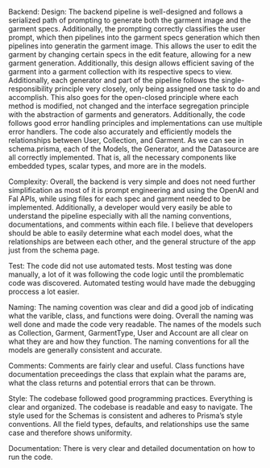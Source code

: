Backend:
Design: The backend pipeline is well-designed and follows a serialized path of prompting to generate both the garment image and the garment specs. Additionally, the prompting correctly classifies the user prompt, which then pipelines into the garment specs generation which then pipelines into generatin the garment image. This allows the user to edit the garment by changing certain specs in the edit feature, allowing for a new garment generation. Additionally, this design allows efficient saving of the garment into a garment collection with its respective specs to view. Additionally, each generator and part of the pipeline follows the single-responsibility principle very closely, only being assigned one task to do and accomplish. This also goes for the open-closed principle where each method is modified, not changed and the interface segregation principle with the abstraction of garments and generators. Additionally, the code follows good error handling principles and implementations can use multiple error handlers. The code also accurately and efficiently models the relationships between User, Collection, and Garment. As we can see in schema.prisma, each of the Models, the Generator, and the Datasource are all correctly implemented. That is, all the necessary components like embedded types, scalar types, and more are in the models.

Complexity: Overall, the backend is very simple and does not need further simplification as most of it is prompt engineering and using the OpenAI and Fal APIs, while using files for each spec and garment needed to be implemented. Additionally, a developer would very easily be able to understand the pipeline especially with all the naming conventions, documentations, and comments within each file. I believe that developers should be able to easily determine what each model does, what the relationships are between each other, and the general structure of the app just from the schema page.

Test: The code did not use automated tests. Most testing was done manually, a lot of it was following the code logic until the promblematic code was discovered. Automated testing would have made the debugging proccess a lot easier. 

Naming: The naming covention was clear and did a good job of indicating what the varible, class, and functions were doing. Overall the naming was well done and made the code very readable. The names of the models such as Collection, Garment, GarmentType, User and Account are all clear on what they are and how they function. The naming conventions for all the models are generally consistent and accurate.

Comments: Comments are fairly clear and useful. Class functions have documentation preceedings the class that explain what the params are, what the class returns and potential errors that can be thrown.

Style: The codebase followed good programming practices. Everything is clear and organized. The codebase is readable and easy to navigate. The style used for the Schemas is consistent and adheres to Prisma’s style conventions. All the field types, defaults, and relationships use the same case and therefore shows uniformity.

Documentation: There is very clear and detailed documentation on how to run the code. 